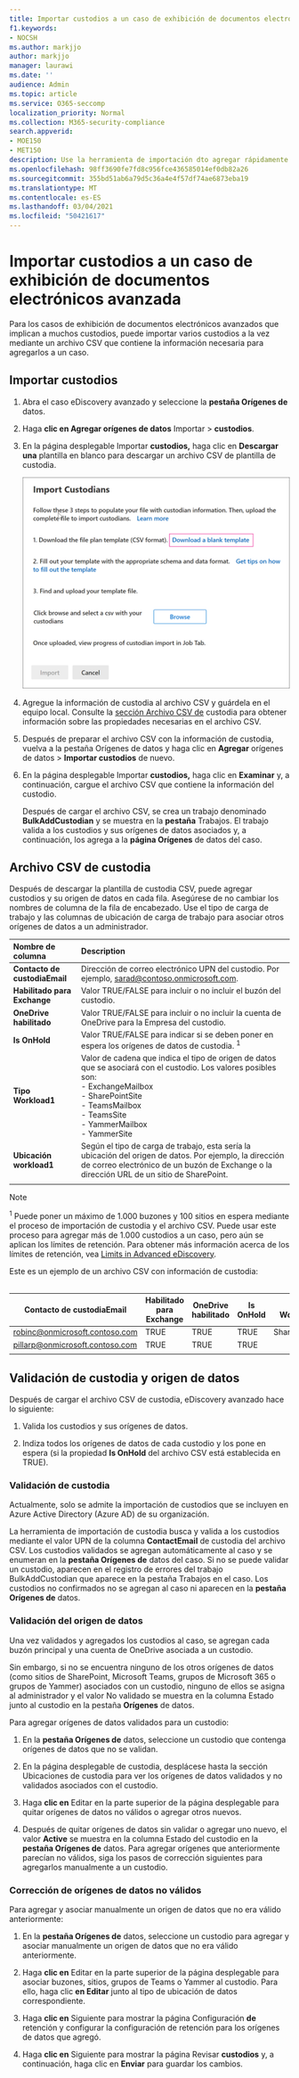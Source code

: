 ```yaml
---
title: Importar custodios a un caso de exhibición de documentos electrónicos avanzada
f1.keywords:
- NOCSH
ms.author: markjjo
author: markjjo
manager: laurawi
ms.date: ''
audience: Admin
ms.topic: article
ms.service: O365-seccomp
localization_priority: Normal
ms.collection: M365-security-compliance
search.appverid:
- MOE150
- MET150
description: Use la herramienta de importación dto agregar rápidamente varios custodios y sus orígenes de datos asociados a un caso en eDiscovery avanzado.
ms.openlocfilehash: 98ff3690fe7fd8c956fce436585014ef0db82a26
ms.sourcegitcommit: 355bd51ab6a79d5c36a4e4f57df74ae6873eba19
ms.translationtype: MT
ms.contentlocale: es-ES
ms.lasthandoff: 03/04/2021
ms.locfileid: "50421617"
---
```

# <a name="import-custodians-to-an-advanced-ediscovery-case"></a>Importar custodios a un caso de exhibición de documentos electrónicos avanzada

Para los casos de exhibición de documentos electrónicos avanzados que implican a muchos custodios, puede importar varios custodios a la vez mediante un archivo CSV que contiene la información necesaria para agregarlos a un caso.

## <a name="import-custodians"></a>Importar custodios

1. Abra el caso eDiscovery avanzado y seleccione la **pestaña Orígenes de** datos.

2. Haga **clic en Agregar orígenes de datos** Importar  >  **custodios**.

3. En la página desplegable Importar **custodios,** haga clic en **Descargar una** plantilla en blanco para descargar un archivo CSV de plantilla de custodia.

   ![Descargar una plantilla CSV desde la página desplegable Importar custodios](../media/ImportCustodians1.png)

4. Agregue la información de custodia al archivo CSV y guárdela en el equipo local. Consulte la [sección Archivo CSV de](#custodian-csv-file) custodia para obtener información sobre las propiedades necesarias en el archivo CSV.

5. Después de preparar el archivo CSV con la información  de custodia, vuelva a la pestaña Orígenes de datos y haga clic en **Agregar** orígenes de datos  >  **Importar custodios** de nuevo.

6. En la página desplegable Importar **custodios,** haga clic en **Examinar** y, a continuación, cargue el archivo CSV que contiene la información del custodio.

   Después de cargar el archivo CSV, se crea un trabajo denominado **BulkAddCustodian** y se muestra en la **pestaña** Trabajos. El trabajo valida a los custodios y sus orígenes de datos asociados y, a continuación, los agrega a la **página Orígenes** de datos del caso.

## <a name="custodian-csv-file"></a>Archivo CSV de custodia

Después de descargar la plantilla de custodia CSV, puede agregar custodios y su origen de datos en cada fila. Asegúrese de no cambiar los nombres de columna de la fila de encabezado. Use el tipo de carga de trabajo y las columnas de ubicación de carga de trabajo para asociar otros orígenes de datos a un administrador.

| Nombre de columna|Description|
|:------- |:------------------------------------------------------------|
|**Contacto de custodiaEmail**     |Dirección de correo electrónico UPN del custodio. Por ejemplo, sarad@contoso.onmicrosoft.com.           |
|**Habilitado para Exchange** | Valor TRUE/FALSE para incluir o no incluir el buzón del custodio.      |
|**OneDrive habilitado** | Valor TRUE/FALSE para incluir o no incluir la cuenta de OneDrive para la Empresa del custodio. |
|**Is OnHold**        | Valor TRUE/FALSE para indicar si se deben poner en espera los orígenes de datos de custodia. <sup>1</sup>     |
|**Tipo Workload1**         |Valor de cadena que indica el tipo de origen de datos que se asociará con el custodio. Los valores posibles son: <br/>- ExchangeMailbox<br/> - SharePointSite<br/>- TeamsMailbox<br/>- TeamsSite<br/> - YammerMailbox<br/>- YammerSite |
|**Ubicación workload1**     | Según el tipo de carga de trabajo, esta sería la ubicación del origen de datos. Por ejemplo, la dirección de correo electrónico de un buzón de Exchange o la dirección URL de un sitio de SharePoint. |
|||

> [!NOTE]
> <sup>1</sup> Puede poner un máximo de 1.000 buzones y 100 sitios en espera mediante el proceso de importación de custodia y el archivo CSV. Puede usar este proceso para agregar más de 1.000 custodios a un caso, pero aún se aplican los límites de retención. Para obtener más información acerca de los límites de retención, vea [Limits in Advanced eDiscovery](limits-ediscovery20.md#hold-limits).

Este es un ejemplo de un archivo CSV con información de custodia:<br/><br/>

|Contacto de custodiaEmail      | Habilitado para Exchange | OneDrive habilitado | Is OnHold | Tipo Workload1 | Ubicación workload1             |
| ----------------- | ---------------- | ---------------- | --------- | -------------- | ------------------------------ |
|robinc@onmicrosoft.contoso.com | TRUE             | TRUE             | TRUE      | SharePointSite | https://contoso.sharepoint.com |
|pillarp@onmicrosoft.contoso.com | TRUE             | TRUE             | TRUE      | |  |
||||||

## <a name="custodian-and-data-source-validation"></a>Validación de custodia y origen de datos

Después de cargar el archivo CSV de custodia, eDiscovery avanzado hace lo siguiente:

1. Valida los custodios y sus orígenes de datos.

2. Indiza todos los orígenes de datos de cada custodio y los pone en espera (si la propiedad **Is OnHold** del archivo CSV está establecida en TRUE).

### <a name="custodian-validation"></a>Validación de custodia

Actualmente, solo se admite la importación de custodios que se incluyen en Azure Active Directory (Azure AD) de su organización.

La herramienta de importación de custodia busca y valida a los custodios mediante el valor UPN de la columna **ContactEmail** de custodia del archivo CSV. Los custodios validados se agregan automáticamente al caso y se enumeran en la **pestaña Orígenes de** datos del caso. Si no se puede validar un custodio, aparecen en el registro de errores  del trabajo BulkAddCustodian que aparece en la pestaña Trabajos en el caso. Los custodios no confirmados no se agregan al caso ni aparecen en la **pestaña Orígenes de** datos.

### <a name="data-source-validation"></a>Validación del origen de datos

Una vez validados y agregados los custodios al caso, se agregan cada buzón principal y una cuenta de OneDrive asociada a un custodio.

Sin embargo, si no se encuentra ninguno de los otros orígenes de datos (como sitios de SharePoint, Microsoft Teams, grupos de Microsoft 365  o grupos de Yammer) asociados con un custodio, ninguno de ellos se asigna al administrador y el valor No validado se muestra en la columna Estado junto al custodio en la pestaña **Orígenes** de datos. 

Para agregar orígenes de datos validados para un custodio:

1. En la **pestaña Orígenes de** datos, seleccione un custodio que contenga orígenes de datos que no se validan.

2. En la página desplegable de custodia, desplácese hasta la sección Ubicaciones de custodia para ver los orígenes de datos validados y no validados asociados con el custodio. 

3. Haga **clic en** Editar en la parte superior de la página desplegable para quitar orígenes de datos no válidos o agregar otros nuevos.

4. Después de quitar orígenes de datos sin validar o agregar uno  nuevo, el valor **Active** se muestra en la columna Estado del custodio en la **pestaña Orígenes de** datos. Para agregar orígenes que anteriormente parecían no válidos, siga los pasos de corrección siguientes para agregarlos manualmente a un custodio.

### <a name="remediating-invalid-data-sources"></a>Corrección de orígenes de datos no válidos

Para agregar y asociar manualmente un origen de datos que no era válido anteriormente:

1. En la **pestaña Orígenes de** datos, seleccione un custodio para agregar y asociar manualmente un origen de datos que no era válido anteriormente.

2. Haga **clic en** Editar en la parte superior de la página desplegable para asociar buzones, sitios, grupos de Teams o Yammer al custodio. Para ello, haga clic **en Editar** junto al tipo de ubicación de datos correspondiente.

3. Haga **clic en** Siguiente para mostrar la página Configuración **de** retención y configurar la configuración de retención para los orígenes de datos que agregó.

4. Haga **clic en** Siguiente para mostrar la página Revisar **custodios** y, a continuación, haga clic en **Enviar** para guardar los cambios.
